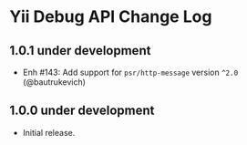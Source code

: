 # Yii Debug API Change Log

## 1.0.1 under development

- Enh #143: Add support for `psr/http-message` version `^2.0` (@bautrukevich)

## 1.0.0 under development

- Initial release.
